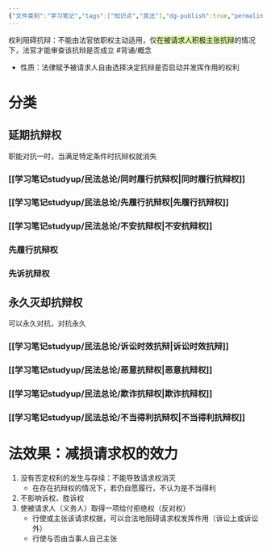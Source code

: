 ```yaml
---
{"文件类别":"学习笔记","tags":["知识点","民法"],"dg-publish":true,"permalink":"/学习笔记studyup/民法总论/权利阻碍抗辩/","dgPassFrontmatter":true,"created":"2024-10-24T19:18:39.547+08:00","updated":"2024-11-14T11:03:22.745+08:00"}
---
```


权利阻碍抗辩：不能由法官依职权主动适用，仅<span style="background:rgba(205, 244, 105, 0.55)">在被请求人积极主张抗辩</span>的情况下，法官才能审查该抗辩是否成立 #背诵/概念 
- 性质：法律赋予被请求人自由选择决定抗辩是否启动并发挥作用的权利
# 分类
## 延期抗辩权
职能对抗一时，当满足特定条件时抗辩权就消失
### [[学习笔记studyup/民法总论/同时履行抗辩权\|同时履行抗辩权]]
### [[学习笔记studyup/民法总论/先履行抗辩权\|先履行抗辩权]]
### [[学习笔记studyup/民法总论/不安抗辩权\|不安抗辩权]]
### 先履行抗辩权
### 先诉抗辩权
## 永久灭却抗辩权
可以永久对抗，对抗永久
### [[学习笔记studyup/民法总论/诉讼时效抗辩\|诉讼时效抗辩]]
### [[学习笔记studyup/民法总论/恶意抗辩权\|恶意抗辩权]]
### [[学习笔记studyup/民法总论/欺诈抗辩权\|欺诈抗辩权]]
### [[学习笔记studyup/民法总论/不当得利抗辩权\|不当得利抗辩权]]
# 法效果：减损请求权的效力
1. 没有否定权利的发生与存续：不能导致请求权消灭
	- 在存在抗辩权的情况下，若仍自愿履行，不认为是不当得利
2. 不影响诉权、胜诉权
3. 使被请求人（义务人）取得一项给付拒绝权（反对权）
	- 行使或主张该请求权据，可以合法地阻碍请求权发挥作用（诉讼上或诉讼外）
	- 行使与否由当事人自己主张